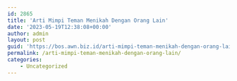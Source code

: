 ```yaml
---
id: 2865
title: 'Arti Mimpi Teman Menikah Dengan Orang Lain'
date: '2023-05-19T12:38:08+00:00'
author: admin
layout: post
guid: 'https://bos.awn.biz.id/arti-mimpi-teman-menikah-dengan-orang-lain/'
permalink: /arti-mimpi-teman-menikah-dengan-orang-lain/
categories:
    - Uncategorized
---
```


